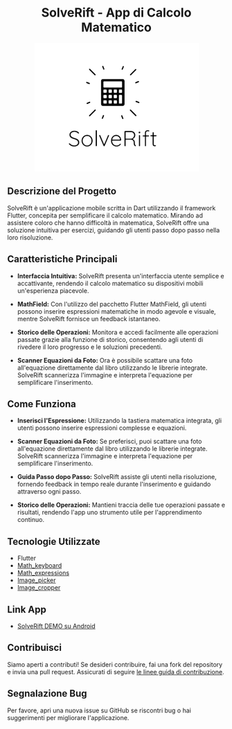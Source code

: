 <div align="center">

# SolveRift - App di Calcolo Matematico

![SolveRift Logo](img/logo.png)

</div>

## Descrizione del Progetto

SolveRift è un'applicazione mobile scritta in Dart utilizzando il framework Flutter, concepita per semplificare il calcolo matematico. Mirando ad assistere coloro che hanno difficoltà in matematica, SolveRift offre una soluzione intuitiva per esercizi, guidando gli utenti passo dopo passo nella loro risoluzione.

## Caratteristiche Principali

- **Interfaccia Intuitiva:** SolveRift presenta un'interfaccia utente semplice e accattivante, rendendo il calcolo matematico su dispositivi mobili un'esperienza piacevole.

- **MathField:** Con l'utilizzo del pacchetto Flutter MathField, gli utenti possono inserire espressioni matematiche in modo agevole e visuale, mentre SolveRift fornisce un feedback istantaneo.

- **Storico delle Operazioni:** Monitora e accedi facilmente alle operazioni passate grazie alla funzione di storico, consentendo agli utenti di rivedere il loro progresso e le soluzioni precedenti.

- **Scanner Equazioni da Foto:** Ora è possibile scattare una foto all'equazione direttamente dal libro utilizzando le librerie integrate. SolveRift scannerizza l'immagine e interpreta l'equazione per semplificare l'inserimento.

## Come Funziona

- **Inserisci l'Espressione:** Utilizzando la tastiera matematica integrata, gli utenti possono inserire espressioni complesse e equazioni.

- **Scanner Equazioni da Foto:** Se preferisci, puoi scattare una foto all'equazione direttamente dal libro utilizzando le librerie integrate. SolveRift scannerizza l'immagine e interpreta l'equazione per semplificare l'inserimento.
  
- **Guida Passo dopo Passo:** SolveRift assiste gli utenti nella risoluzione, fornendo feedback in tempo reale durante l'inserimento e guidando attraverso ogni passo.

- **Storico delle Operazioni:** Mantieni traccia delle tue operazioni passate e risultati, rendendo l'app uno strumento utile per l'apprendimento continuo.

## Tecnologie Utilizzate

- Flutter
- [Math_keyboard](https://pub.dev/packages/math_keyboard)
- [Math_expressions](https://pub.dev/packages/math_expressions)
- [Image_picker](https://pub.dev/packages/image_picker)
- [Image_cropper](https://pub.dev/packages/image_cropper)

## Link App

- [SolveRift DEMO su Android](https://ouo.io/NwAg7sg)

## Contribuisci

Siamo aperti a contributi! Se desideri contribuire, fai una fork del repository e invia una pull request. Assicurati di seguire [le linee guida di contribuzione](CONTRIBUTING.md).

## Segnalazione Bug

Per favore, apri una nuova issue su GitHub se riscontri bug o hai suggerimenti per migliorare l'applicazione.
